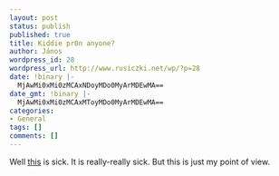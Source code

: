 ```yaml
---
layout: post
status: publish
published: true
title: Kiddie pr0n anyone?
author: János
wordpress_id: 28
wordpress_url: http://www.rusiczki.net/wp/?p=28
date: !binary |-
  MjAwMi0xMi0zMCAxNDoyMDo0MyArMDEwMA==
date_gmt: !binary |-
  MjAwMi0xMi0zMCAxMToyMDo0MyArMDEwMA==
categories:
- General
tags: []
comments: []
---
```

<p>Well <a href="http://www.foreverakid.com/productgallery.html" title="foreverakid.com">this</a> is sick. It is really-really sick. But this is just my point of view.</p>
